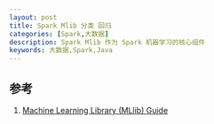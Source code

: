 ```yaml
---
layout: post
title: Spark Mlib 分类 回归
categories: [Spark,大数据]
description: Spark Mlib 作为 Spark 机器学习的核心组件
keywords: 大数据,Spark,Java
---
```



## 参考
1. [Machine Learning Library (MLlib) Guide](http://spark.apache.org/docs/latest/ml-guide.html)